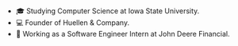 - 🎓 Studying Computer Science at Iowa State University.
- 💻 Founder of Huellen & Company.
- 🚜 Working as a Software Engineer Intern at John Deere Financial.
